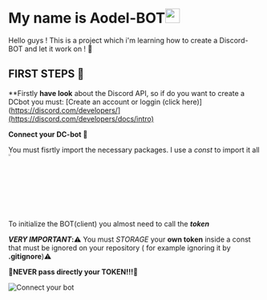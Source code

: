 # My name is Aodel-BOT<img src="https://github.com/TheDudeThatCode/TheDudeThatCode/blob/master/Assets/Hi.gif" width="29px">

Hello guys ! This is a project which i'm learning how to create a Discord-BOT and let it work on ! 🐺

## FIRST STEPS 📝

**Firstly **have look** about the Discord API, so if do you want to create a DCbot you must: [Create an account or loggin (click here)](https://discord.com/developers/](https://discord.com/developers/docs/intro)

**Connect your DC-bot  🔌**

You must fisrtly import the necessary packages. I use a _const_ to import it all <img src="https://www.freeiconspng.com/uploads/pokeball-icon-1.png" width="350" 
 alt="PokeballFreeIcons" style="width: 3%;">
 
 To initialize the BOT(client) you almost need to call the **_token_**
 
 **_VERY IMPORTANT_:**⚠️ You must _STORAGE_ your **own token** inside a const that must be ignored on your repository ( for example ignoring it by **.gitignore**)⚠️
 
 **🚫NEVER pass directly your TOKEN!!!🚫**

![Connect your bot](https://i.postimg.cc/MZdKsGDq/To-Readme-Connect-DC-Bot.png)
